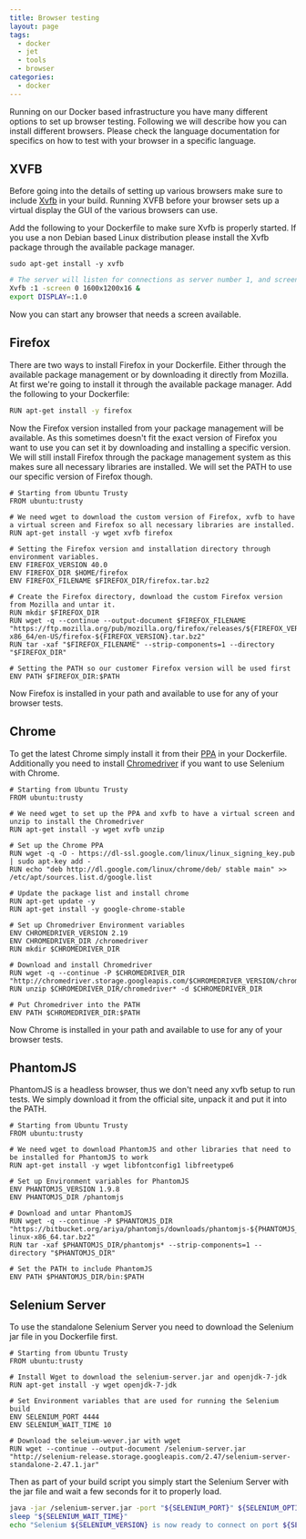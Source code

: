 ```yaml
---
title: Browser testing
layout: page
tags:
  - docker
  - jet
  - tools
  - browser
categories:
  - docker
---
```


Running on our Docker based infrastructure you have many different options to set up browser testing. Following we will describe how you can install different browsers. Please check the language documentation for specifics on how to test with your browser in a specific language.

## XVFB
Before going into the details of setting up various browsers make sure to include [Xvfb](https://en.wikipedia.org/wiki/Xvfb) in your build. Running XVFB before your browser sets up a virtual display the GUI of the various browsers can use.

Add the following to your Dockerfile to make sure Xvfb is properly started. If you use a non Debian based Linux distribution please install the Xvfb package through the available package manager.

```
sudo apt-get install -y xvfb
```

```bash
# The server will listen for connections as server number 1, and screen 0 will be depth 16 1600x1200.
Xvfb :1 -screen 0 1600x1200x16 &
export DISPLAY=:1.0
```

Now you can start any browser that needs a screen available.

## Firefox

There are two ways to install Firefox in your Dockerfile. Either through the available package management or by downloading it directly from Mozilla. At first we're going to install it through the available package manager. Add the following to your Dockerfile:

```bash
RUN apt-get install -y firefox
```

Now the Firefox version installed from your package management will be available. As this sometimes doesn't fit the exact version of Firefox you want to use you can set it by downloading and installing a specific version. We will still install Firefox through the package management system as this makes sure all necessary libraries are installed. We will set the PATH to use our specific version of Firefox though.

```
# Starting from Ubuntu Trusty
FROM ubuntu:trusty

# We need wget to download the custom version of Firefox, xvfb to have a virtual screen and Firefox so all necessary libraries are installed.
RUN apt-get install -y wget xvfb firefox

# Setting the Firefox version and installation directory through environment variables.
ENV FIREFOX_VERSION 40.0
ENV FIREFOX_DIR $HOME/firefox
ENV FIREFOX_FILENAME $FIREFOX_DIR/firefox.tar.bz2

# Create the Firefox directory, download the custom Firefox version from Mozilla and untar it.
RUN mkdir $FIREFOX_DIR
RUN wget -q --continue --output-document $FIREFOX_FILENAME "https://ftp.mozilla.org/pub/mozilla.org/firefox/releases/${FIREFOX_VERSION}/linux-x86_64/en-US/firefox-${FIREFOX_VERSION}.tar.bz2"
RUN tar -xaf "$FIREFOX_FILENAME" --strip-components=1 --directory "$FIREFOX_DIR"

# Setting the PATH so our customer Firefox version will be used first
ENV PATH $FIREFOX_DIR:$PATH
```

Now Firefox is installed in your path and available to use for any of your browser tests.

## Chrome

To get the latest Chrome simply install it from their [PPA](http://www.ubuntuupdates.org/ppa/google_chrome) in your Dockerfile. Additionally you need to install [Chromedriver](https://sites.google.com/a/chromium.org/chromedriver/downloads) if you want to use Selenium with Chrome.

```
# Starting from Ubuntu Trusty
FROM ubuntu:trusty

# We need wget to set up the PPA and xvfb to have a virtual screen and unzip to install the Chromedriver
RUN apt-get install -y wget xvfb unzip

# Set up the Chrome PPA
RUN wget -q -O - https://dl-ssl.google.com/linux/linux_signing_key.pub | sudo apt-key add -
RUN echo "deb http://dl.google.com/linux/chrome/deb/ stable main" >> /etc/apt/sources.list.d/google.list

# Update the package list and install chrome
RUN apt-get update -y
RUN apt-get install -y google-chrome-stable

# Set up Chromedriver Environment variables
ENV CHROMEDRIVER_VERSION 2.19
ENV CHROMEDRIVER_DIR /chromedriver
RUN mkdir $CHROMEDRIVER_DIR

# Download and install Chromedriver
RUN wget -q --continue -P $CHROMEDRIVER_DIR "http://chromedriver.storage.googleapis.com/$CHROMEDRIVER_VERSION/chromedriver_linux64.zip"
RUN unzip $CHROMEDRIVER_DIR/chromedriver* -d $CHROMEDRIVER_DIR

# Put Chromedriver into the PATH
ENV PATH $CHROMEDRIVER_DIR:$PATH
```

Now Chrome is installed in your path and available to use for any of your browser tests.

## PhantomJS

PhantomJS is a headless browser, thus we don't need any xvfb setup to run tests. We simply download it from the official site, unpack it and put it into the PATH.

```
# Starting from Ubuntu Trusty
FROM ubuntu:trusty

# We need wget to download PhantomJS and other libraries that need to be installed for PhantomJS to work
RUN apt-get install -y wget libfontconfig1 libfreetype6

# Set up Environment variables for PhantomJS
ENV PHANTOMJS_VERSION 1.9.8
ENV PHANTOMJS_DIR /phantomjs

# Download and untar PhantomJS
RUN wget -q --continue -P $PHANTOMJS_DIR "https://bitbucket.org/ariya/phantomjs/downloads/phantomjs-${PHANTOMJS_VERSION}-linux-x86_64.tar.bz2"
RUN tar -xaf $PHANTOMJS_DIR/phantomjs* --strip-components=1 --directory "$PHANTOMJS_DIR"

# Set the PATH to include PhantomJS
ENV PATH $PHANTOMJS_DIR/bin:$PATH
```

## Selenium Server

To use the standalone Selenium Server you need to download the Selenium jar file in you Dockerfile first.

```
# Starting from Ubuntu Trusty
FROM ubuntu:trusty

# Install Wget to download the selenium-server.jar and openjdk-7-jdk
RUN apt-get install -y wget openjdk-7-jdk

# Set Environment variables that are used for running the Selenium build
ENV SELENIUM_PORT 4444
ENV SELENIUM_WAIT_TIME 10

# Download the seleium-wever.jar with wget
RUN wget --continue --output-document /selenium-server.jar "http://selenium-release.storage.googleapis.com/2.47/selenium-server-standalone-2.47.1.jar"
```

Then as part of your build script you simply start the Selenium Server with the jar file and wait a few seconds for it to properly load.

```bash
java -jar /selenium-server.jar -port "${SELENIUM_PORT}" ${SELENIUM_OPTIONS} 2>&1 &
sleep "${SELENIUM_WAIT_TIME}"
echo "Selenium ${SELENIUM_VERSION} is now ready to connect on port ${SELENIUM_PORT}..."
```
